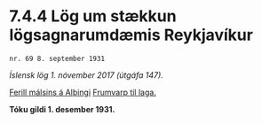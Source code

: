 # 7.4.4 Lög um stækkun lögsagnarumdæmis Reykjavíkur

`nr. 69 8. september 1931`

_Íslensk lög 1. nóvember 2017 (útgáfa 147)._

[Ferill málsins á Alþingi](https://www.althingi.is/thingstorf/thingmalalistar-eftir-thingum/ferill/?ltg=44&mnr=64)
[Frumvarp til laga.](https://www.althingi.is/altext/44/s/pdf/0064.pdf)

**Tóku gildi 1. desember 1931.**

